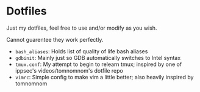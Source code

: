 # Dotfiles

Just my dotfiles, feel free to use and/or modify as you wish.

Cannot guarentee they work perfectly.

* `bash_aliases`: Holds list of quality of life bash aliases
* `gdbinit`: Mainly just so GDB automatically switches to Intel syntax
* `tmux.conf`: My attempt to begin to relearn tmux; inspired by one of ippsec's videos/tomnomnom's dotfile repo
* `vimrc`: Simple config to make vim a little better; also heavily inspired by tomnomnom
